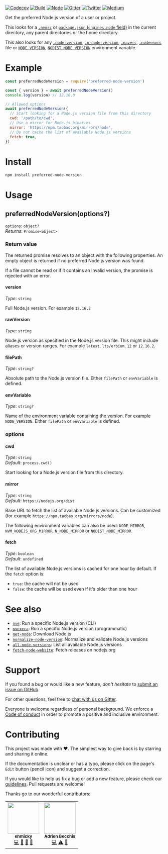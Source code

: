 [![Codecov](https://img.shields.io/codecov/c/github/ehmicky/preferred-node-version.svg?label=tested&logo=codecov)](https://codecov.io/gh/ehmicky/preferred-node-version)
[![Build](https://github.com/ehmicky/preferred-node-version/workflows/Build/badge.svg)](https://github.com/ehmicky/preferred-node-version/actions)
[![Node](https://img.shields.io/node/v/preferred-node-version.svg?logo=node.js)](https://www.npmjs.com/package/preferred-node-version)
[![Gitter](https://img.shields.io/gitter/room/ehmicky/preferred-node-version.svg?logo=gitter)](https://gitter.im/ehmicky/preferred-node-version)
[![Twitter](https://img.shields.io/badge/%E2%80%8B-twitter-4cc61e.svg?logo=twitter)](https://twitter.com/intent/follow?screen_name=ehmicky)
[![Medium](https://img.shields.io/badge/%E2%80%8B-medium-4cc61e.svg?logo=medium)](https://medium.com/@ehmicky)

Get the preferred Node.js version of a user or project.

This looks for a [`.nvmrc`](https://github.com/nvm-sh/nvm#nvmrc) or
[`package.json` (`engines.node` field)](https://docs.npmjs.com/files/package.json#engines)
in the current directory, any parent directories or the home directory.

This also looks for any
[`.node-version`](https://github.com/jasongin/nvs#automatic-switching-per-directory),
[`.n-node-version`](https://github.com/tj/n#specifying-node-versions),
[`.naverc`](https://github.com/isaacs/nave#automagical),
[`.nodeenvrc`](https://github.com/ekalinin/nodeenv#configuration) file or
[`NODE_VERSION`](https://docs.netlify.com/configure-builds/manage-dependencies/#node-js-and-javascript),
[`NODIST_NODE_VERSION`](https://github.com/nullivex/nodist#scope-precedence)
environment variable.

# Example

<!-- Remove 'eslint-skip' once estree supports top-level await -->
<!-- eslint-skip -->

```js
const preferredNodeVersion = require('preferred-node-version')

const { version } = await preferredNodeVersion()
console.log(version) // 12.10.0

// Allowed options
await preferredNodeVersion({
  // Start looking for a Node.js version file from this directory
  cwd: '/path/to/cwd',
  // Use a mirror for Node.js binaries
  mirror: 'https://npm.taobao.org/mirrors/node',
  // Do not cache the list of available Node.js versions
  fetch: true,
})
```

# Install

```bash
npm install preferred-node-version
```

# Usage

## preferredNodeVersion(options?)

`options`: `object?`\
_Returns_: `Promise<object>`

### Return value

The returned promise resolves to an object with the following properties. An
empty object is returned if no preferred Node.js version was found.

If a file cannot be read or if it contains an invalid version, the promise is
rejected with an error.

#### version

_Type_: `string`

Full Node.js version. For example `12.16.2`

#### rawVersion

_Type_: `string`

Node.js version as specified in the Node.js version file. This might include
aliases or version ranges. For example `latest`, `lts/erbium`, `12` or
`12.16.2`.

#### filePath

_Type_: `string?`

Absolute path to the Node.js version file. Either `filePath` or `envVariable` is
defined.

#### envVariable

_Type_: `string?`

Name of the environment variable containing the version. For example
`NODE_VERSION`. Either `filePath` or `envVariable` is defined.

### options

#### cwd

_Type_: `string`\
_Default_: `process.cwd()`

Start looking for a Node.js version file from this directory.

#### mirror

_Type_: `string`\
_Default_: `https://nodejs.org/dist`

Base URL to fetch the list of available Node.js versions. Can be customized (for
example `https://npm.taobao.org/mirrors/node`).

The following environment variables can also be used: `NODE_MIRROR`,
`NVM_NODEJS_ORG_MIRROR`, `N_NODE_MIRROR` or `NODIST_NODE_MIRROR`.

#### fetch

_Type_: `boolean`\
_Default_: `undefined`

The list of available Node.js versions is cached for one hour by default. If the
`fetch` option is:

- `true`: the cache will not be used
- `false`: the cache will be used even if it's older than one hour

# See also

- [`nve`](https://github.com/ehmicky/nve): Run a specific Node.js version (CLI)
- [`nvexeca`](https://github.com/ehmicky/nve): Run a specific Node.js version
  (programmatic)
- [`get-node`](https://github.com/ehmicky/get-node): Download Node.js
- [`normalize-node-version`](https://github.com/ehmicky/normalize-node-version):
  Normalize and validate Node.js versions
- [`all-node-versions`](https://github.com/ehmicky/all-node-versions): List all
  available Node.js versions
- [`fetch-node-website`](https://github.com/ehmicky/fetch-node-website): Fetch
  releases on nodejs.org

# Support

If you found a bug or would like a new feature, _don't hesitate_ to
[submit an issue on GitHub](../../issues).

For other questions, feel free to
[chat with us on Gitter](https://gitter.im/ehmicky/preferred-node-version).

Everyone is welcome regardless of personal background. We enforce a
[Code of conduct](CODE_OF_CONDUCT.md) in order to promote a positive and
inclusive environment.

# Contributing

This project was made with ❤️. The simplest way to give back is by starring and
sharing it online.

If the documentation is unclear or has a typo, please click on the page's `Edit`
button (pencil icon) and suggest a correction.

If you would like to help us fix a bug or add a new feature, please check our
[guidelines](CONTRIBUTING.md). Pull requests are welcome!

Thanks go to our wonderful contributors:

<!-- ALL-CONTRIBUTORS-LIST:START -->
<!-- prettier-ignore-start -->
<!-- markdownlint-disable -->
<table>
  <tr>
    <td align="center"><a href="https://twitter.com/ehmicky"><img src="https://avatars2.githubusercontent.com/u/8136211?v=4" width="100px;" alt=""/><br /><sub><b>ehmicky</b></sub></a><br /><a href="https://github.com/ehmicky/preferred-node-version/commits?author=ehmicky" title="Code">💻</a> <a href="#design-ehmicky" title="Design">🎨</a> <a href="#ideas-ehmicky" title="Ideas, Planning, & Feedback">🤔</a> <a href="https://github.com/ehmicky/preferred-node-version/commits?author=ehmicky" title="Documentation">📖</a></td>
    <td align="center"><a href="https://twitter.com/adrieankhisbe"><img src="https://avatars1.githubusercontent.com/u/2601132?v=4" width="100px;" alt=""/><br /><sub><b>Adrien Becchis</b></sub></a><br /><a href="https://github.com/ehmicky/preferred-node-version/commits?author=AdrieanKhisbe" title="Code">💻</a> <a href="https://github.com/ehmicky/preferred-node-version/commits?author=AdrieanKhisbe" title="Tests">⚠️</a> <a href="#ideas-AdrieanKhisbe" title="Ideas, Planning, & Feedback">🤔</a></td>
  </tr>
</table>

<!-- markdownlint-enable -->
<!-- prettier-ignore-end -->

<!-- ALL-CONTRIBUTORS-LIST:END -->
